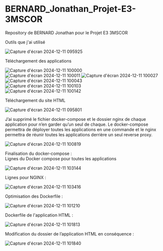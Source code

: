 # BERNARD_Jonathan_Projet-E3-3MSCOR
Repository de BERNARD Jonathan pour le Projet E3 3MSCOR

Outils que j'ai utilisé

![Capture d'écran 2024-12-11 095925](https://github.com/user-attachments/assets/4bde3793-7173-4829-ab28-c7ba7281210e)

Téléchargement des applications

![Capture d'écran 2024-12-11 100000](https://github.com/user-attachments/assets/d55d561d-788e-492d-ab01-31064d5b90dd)
![Capture d'écran 2024-12-11 100011](https://github.com/user-attachments/assets/4645eb78-cc07-459a-a0ee-acbd15e3f292)
![Capture d'écran 2024-12-11 100027](https://github.com/user-attachments/assets/c309497a-441f-457e-a684-cba52e465caa)
![Capture d'écran 2024-12-11 100043](https://github.com/user-attachments/assets/b5fd7718-6793-4056-9a4a-b4862977f5a7)
![Capture d'écran 2024-12-11 100103](https://github.com/user-attachments/assets/89476c5d-aa28-426e-b09a-631d3dcf1dc2)
![Capture d'écran 2024-12-11 100142](https://github.com/user-attachments/assets/beaf1672-98cc-4546-99fd-75d3b94feb12)

Téléchargement du site HTML

![Capture d'écran 2024-12-11 095801](https://github.com/user-attachments/assets/7f76ab05-01d3-43fb-a3b0-003391fbaa01)

J’ai supprimé le fichier docker-compose et le dossier nginx de chaque application pour n’en garder qu’un seul de chaque. Le docker-compose permettra de déployer toutes les applications en une commande et le nginx permettra de réunir toutes les applications derrière un 
seul reverse proxy.

![Capture d'écran 2024-12-11 100819](https://github.com/user-attachments/assets/a3346a6a-ae22-4abe-b774-d9c333fd304f)

Finalisation du docker-compose :  
Lignes du Docker compose pour toutes les applications

![Capture d'écran 2024-12-11 103144](https://github.com/user-attachments/assets/92d3e4ed-bc9d-4b63-a5f1-4e0dc7a6e71b)

Lignes pour NGINX :

![Capture d'écran 2024-12-11 103416](https://github.com/user-attachments/assets/dd0b7cf4-f6ac-4a38-90e0-f0126efc5a86)

Optimisation des Dockerfile :

![Capture d'écran 2024-12-11 101210](https://github.com/user-attachments/assets/669b72d2-381a-44e4-b911-b57d54fd4c39)

Dockerfile de l'application HTML :

![Capture d'écran 2024-12-11 101813](https://github.com/user-attachments/assets/77aba886-bfbc-43c0-8cce-2e6d56e9a7ae)

Modification du dossier de l’application HTML en conséquence :

![Capture d'écran 2024-12-11 101840](https://github.com/user-attachments/assets/9e08528d-00f5-4393-a739-36204d436a16)
